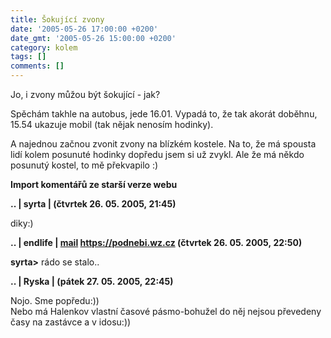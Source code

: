 ```yaml
---
title: Šokující zvony
date: '2005-05-26 17:00:00 +0200'
date_gmt: '2005-05-26 15:00:00 +0200'
category: kolem
tags: []
comments: []
---
```

<p>Jo, i zvony můžou být šokující - jak?</p>
<p>Spěchám takhle na autobus, jede 16.01. Vypadá to, že tak akorát doběhnu, 15.54 ukazuje mobil (tak nějak nenosím hodinky).</p>
<p>A najednou začnou zvonit zvony na blízkém kostele. Na to, že má spousta lidí kolem posunuté hodinky dopředu jsem si už
zvykl. Ale že má někdo posunutý kostel, to mě překvapilo :)</p>
<div class="import-komentaru">
<p><strong>Import komentářů ze starší verze webu</strong></p>
<div class="comment">
<p style="font-weight:bold"><span class="compredmet">..</span> | <span class="comname">syrta</span> | (čtvrtek&nbsp;26.&nbsp;05.&nbsp;2005,&nbsp;21:45)</p>
<p>diky:) </p>
</div>
<div class="comment">
<p style="font-weight:bold"><span class="compredmet">..</span> | <span class="comname">endlife</span> |  <a href="mailto:jan.martinek@post.cz">mail</a>  <a href="https://jan-martinek.com">https://podnebi.wz.cz</a> (čtvrtek&nbsp;26.&nbsp;05.&nbsp;2005,&nbsp;22:50)</p>
<p><strong>syrta&gt;</strong> rádo se stalo.. </p>
</div>
<div class="comment">
<p style="font-weight:bold"><span class="compredmet">..</span> | <span class="comname">Ryska</span> | (pátek&nbsp;27.&nbsp;05.&nbsp;2005,&nbsp;22:45)</p>
<p>Nojo. Sme popředu:)) <br> Nebo má Halenkov vlastní časové pásmo-bohužel do něj nejsou převedeny časy na zastávce a v idosu:)) </p>
</div>
</div>
